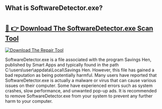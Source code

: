 ## What is SoftwareDetector.exe? 

# <h2><a href="https://exedetect.com/download.php?SoftwareDetector.exe">🔗 👉 Download The SoftwareDetector.exe Scan Tool</a></h2>

[![Download The Repair Tool](https://exedetect.com/download-button.jpg)](https://exedetect.com/download.php?SoftwareDetector.exe)

SoftwareDetector.exe is a file associated with the program Savings Hen, published by Smart Apps and typically found in the path C:\users\user\appdata\Local\Savings Hen. However, this file has gained a bad reputation as being potentially harmful. Many users have reported that SoftwareDetector.exe is actually a malware or virus that can cause various issues on their computer. Some have experienced errors such as system crashes, slow performance, and unwanted pop-up ads. It is recommended to remove SoftwareDetector.exe from your system to prevent any further harm to your computer.